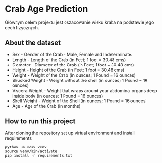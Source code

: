 # Crab Age Prediction

Głównym celem projektu jest oszacowanie wieku kraba na podstawie jego cech fizycznych.

## About the dataset

* Sex - Gender of the Crab - Male, Female and Indeterminate.
* Length - Length of the Crab (in Feet; 1 foot = 30.48 cms)
* Diameter - Diameter of the Crab (in Feet; 1 foot = 30.48 cms)
* Height - Height of the Crab (in Feet; 1 foot = 30.48 cms)
* Weight - Weight of the Crab (in ounces; 1 Pound = 16 ounces)
* Shucked Weight - Weight without the shell (in ounces; 1 Pound = 16 ounces)
* Viscera Weight - Weight that wraps around your abdominal organs deep inside  body (in ounces; 1 Pound = 16 ounces)
* Shell Weight - Weight of the Shell (in ounces; 1 Pound = 16 ounces)
* Age - Age of the Crab (in months)

## How to run this project

After cloning the repository set up virtual environment and install requirements

```
python -m venv venv 
source venv/bin/activate
pip install -r requirements.txt
```
